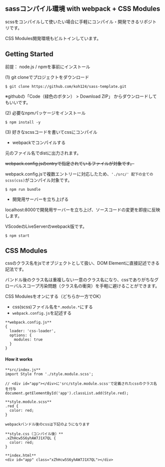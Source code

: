 ## sassコンパイル環境 with webpack + CSS Modules

scssをコンパイルして使いたい場合に手軽にコンパイル・開発できるリポジトリです。

CSS Modules開発環境もビルトインしています。

## Getting Started

前提： node.js / npmを事前にインストール

(1) git cloneでプロジェクトをダウンロード
```
$ git clone https://github.com/koh124/sass-template.git
```
※githubの「Code（緑色のボタン） > Download ZIP」 からダウンロードしてもいいです。

(2) 必要なnpmパッケージをインストール
```
$ npm install -y
```

(3) 好きなscssコードを書いてcssにコンパイル

* webpackでコンパイルする

元のファイル名でdistに出力されます。

~~webpack.config.jsのentryで指定されているファイルが対象です。~~

webpack.config.jsで複数エントリーに対応したため、`'./src/' 配下の全てのscss(css)`がコンパイル対象です。


```
$ npm run bundle
```

* 開発用サーバーを立ち上げる

localhost:8000で開発用サーバーを立ち上げ、ソースコードの変更を即座に反映します。

VScodeのLiveServerのwebpack版です。

```
$ npm start
```

## CSS Modules
cssのクラス名をjsでオブジェクトとして扱い、DOM Elementに直接記述できる記法です。

バンドル後のクラス名は重複しない一意のクラス名になり、cssでありがちなグローバルスコープ汚染問題（クラス名の衝突）を手軽に避けることができます。

CSS Modulesをオンにする（どちらか一方でOK）

* css(scss)ファイル名を`*.module.*`にする
* `webpack.config.js`を記述する

```
**webpack.config.js**
{
  loader: 'css-loader',
  options: {
    modules: true
  }
}
```

#### How it works
```
**src/index.js**
import Style from './style.module.scss';

// <div id="app"></div>に'src/style.module.scss'で定義されたcssのクラス名を付与
document.getElementById('app').classList.add(Style.red);

**style.module.scss**
.red {
  color: red;
}

webpackバンドル後のcssは下記のようになります

**style.css（コンパイル後）**
.xZhHcw5S6yhAW7J1X7QL {
  color: red;
}

**index.html**
<div id="app" class="xZhHcw5S6yhAW7J1X7QL"></div>
```
